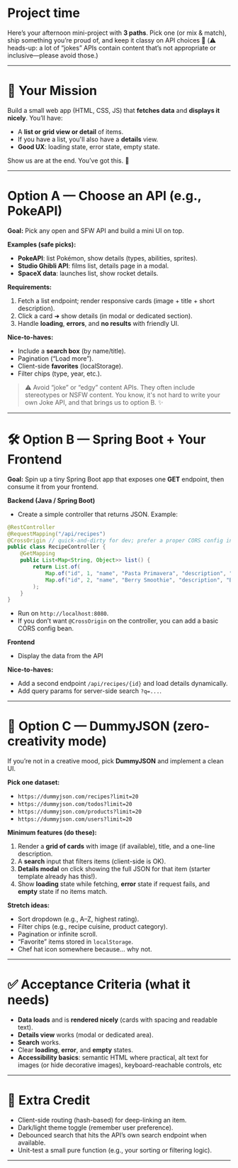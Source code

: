 # Project time

Here’s your afternoon mini-project with **3 paths**. Pick one (or mix & match), ship something you’re proud of, and keep it classy on API choices 🙏 (⚠️ heads-up: a lot of “jokes” APIs contain content that’s not appropriate or inclusive—please avoid those.)

---

# 🎯 Your Mission

Build a small web app (HTML, CSS, JS) that **fetches data** and **displays it nicely**. You’ll have:

* A **list or grid view or detail** of items.
* If you have a list, you'll also have a **details** view.
* **Good UX**: loading state, error state, empty state.

Show us are at the end. You’ve got this. 💪

---

# Option A — Choose an API (e.g., PokeAPI)

**Goal:** Pick any open and SFW API and build a mini UI on top.

**Examples (safe picks):**

* **PokeAPI**: list Pokémon, show details (types, abilities, sprites).
* **Studio Ghibli API**: films list, details page in a modal.
* **SpaceX data**: launches list, show rocket details.

**Requirements:**

1. Fetch a list endpoint; render responsive cards (image + title + short description).
2. Click a card ➜ show details (in modal or dedicated section).
3. Handle **loading**, **errors**, and **no results** with friendly UI.

**Nice-to-haves:**
* Include a **search box** (by name/title).
* Pagination (“Load more”).
* Client-side **favorites** (localStorage).
* Filter chips (type, year, etc.).

> ⚠️ Avoid “joke” or “edgy” content APIs. They often include stereotypes or NSFW content. You know, it's not hard to write your own Joke API, and that brings us to option B. ✨

---

# 🛠️ Option B — Spring Boot + Your Frontend

**Goal:** Spin up a tiny Spring Boot app that exposes one **GET** endpoint, then consume it from your frontend.

**Backend (Java / Spring Boot)**

* Create a simple controller that returns JSON. Example:

```java
@RestController
@RequestMapping("/api/recipes")
@CrossOrigin // quick-and-dirty for dev; prefer a proper CORS config in real apps
public class RecipeController {
    @GetMapping
    public List<Map<String, Object>> list() {
        return List.of(
            Map.of("id", 1, "name", "Pasta Primavera", "description", "Fresh veggies + pasta", "image", "https://picsum.photos/seed/pasta/600/400"),
            Map.of("id", 2, "name", "Berry Smoothie", "description", "Blueberries, banana, oat milk", "image", "https://picsum.photos/seed/smoothie/600/400")
        );
    }
}
```

* Run on `http://localhost:8080`.
* If you don’t want `@CrossOrigin` on the controller, you can add a basic CORS config bean.

**Frontend**

* Display the data from the API

**Nice-to-haves:**

* Add a second endpoint `/api/recipes/{id}` and load details dynamically.
* Add query params for server-side search `?q=...`.

---

# 🧰 Option C — DummyJSON (zero-creativity mode)

If you’re not in a creative mood, pick **DummyJSON** and implement a clean UI.

**Pick one dataset:**

* `https://dummyjson.com/recipes?limit=20`
* `https://dummyjson.com/todos?limit=20`
* `https://dummyjson.com/products?limit=20`
* `https://dummyjson.com/users?limit=20`

**Minimum features (do these):**

1. Render a **grid of cards** with image (if available), title, and a one-line description.
2. A **search** input that filters items (client-side is OK).
3. **Details modal** on click showing the full JSON for that item (starter template already has this!).
4. Show **loading** state while fetching, **error** state if request fails, and **empty** state if no items match.

**Stretch ideas:**

* Sort dropdown (e.g., A–Z, highest rating).
* Filter chips (e.g., recipe cuisine, product category).
* Pagination or infinite scroll.
* “Favorite” items stored in `localStorage`.
* Chef hat icon somewhere because… why not.

---

# ✅ Acceptance Criteria (what it needs)

* **Data loads** and is **rendered nicely** (cards with spacing and readable text).
* **Details view** works (modal or dedicated area).
* **Search** works.
* Clear **loading**, **error**, and **empty** states.
* **Accessibility basics**: semantic HTML where practical, alt text for images (or hide decorative images), keyboard-reachable controls, etc

---

# 🧪 Extra Credit 

* Client-side routing (hash-based) for deep-linking an item.
* Dark/light theme toggle (remember user preference).
* Debounced search that hits the API’s own search endpoint when available.
* Unit-test a small pure function (e.g., your sorting or filtering logic).

---
